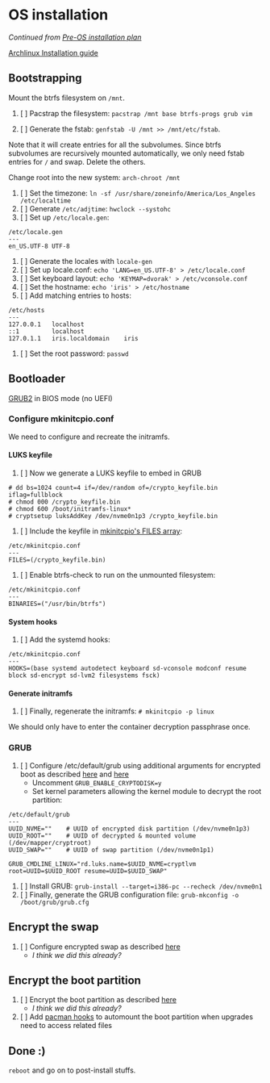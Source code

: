 # OS installation

_Continued from [Pre-OS installation plan](https://github.com/rpdelaney/iris-setup/blob/master/MVP-PRE_OS.md)_

[Archlinux Installation guide](https://wiki.archlinuxorg/index.php/Installation_guide)

## Bootstrapping

Mount the btrfs filesystem on `/mnt`.

1. [ ] Pacstrap the filesystem: `pacstrap /mnt base btrfs-progs grub vim`

1. [ ] Generate the fstab: `genfstab -U /mnt >> /mnt/etc/fstab`.

Note that it will create entries for all the subvolumes. Since btrfs subvolumes are recursively mounted automatically, we only need fstab entries for `/` and swap. Delete the others.

Change root into the new system: `arch-chroot /mnt`

1. [ ] Set the timezone: `ln -sf /usr/share/zoneinfo/America/Los_Angeles /etc/localtime`
1. [ ] Generate `/etc/adjtime`: `hwclock --systohc`
1. [ ] Set up `/etc/locale.gen`:

```
/etc/locale.gen
---
en_US.UTF-8 UTF-8
```

1. [ ] Generate the locales with `locale-gen`
1. [ ] Set up locale.conf: `echo 'LANG=en_US.UTF-8' > /etc/locale.conf`
1. [ ] Set keyboard layout: `echo 'KEYMAP=dvorak' > /etc/vconsole.conf`
1. [ ] Set the hostname: `echo 'iris' > /etc/hostname`
1. [ ] Add matching entries to hosts:

```
/etc/hosts
---
127.0.0.1   localhost
::1         localhost
127.0.1.1   iris.localdomain    iris
```

1. [ ] Set the root password: `passwd`

## Bootloader

[GRUB2](https://wiki.archlinux.org/index.php/GRUB) in BIOS mode (no UEFI)

### Configure mkinitcpio.conf

We need to configure and recreate the initramfs.

#### LUKS keyfile

1. [ ] Now we generate a LUKS keyfile to embed in GRUB

```
# dd bs=1024 count=4 if=/dev/random of=/crypto_keyfile.bin iflag=fullblock
# chmod 000 /crypto_keyfile.bin
# chmod 600 /boot/initramfs-linux*
# cryptsetup luksAddKey /dev/nvme0n1p3 /crypto_keyfile.bin
```

1. [ ] Include the keyfile in [mkinitcpio's FILES array](https://wiki.archlinux.org/index.php/Mkinitcpio#BINARIES_and_FILES):

```
/etc/mkinitcpio.conf
---
FILES=(/crypto_keyfile.bin)
```

1. [ ] Enable btrfs-check to run on the unmounted filesystem:

```
/etc/mkinitcpio.conf
---
BINARIES=("/usr/bin/btrfs")
```

#### System hooks

1. [ ] Add the systemd hooks:

```
/etc/mkinitcpio.conf
---
HOOKS=(base systemd autodetect keyboard sd-vconsole modconf resume block sd-encrypt sd-lvm2 filesystems fsck)
```

#### Generate initramfs

1. [ ] Finally, regenerate the initramfs: `# mkinitcpio -p linux`

We should only have to enter the container decryption passphrase once.

### GRUB

1. [ ] Configure /etc/default/grub using additional arguments for encrypted boot as described [here](https://wiki.archlinux.org/index.php/GRUB#Additional_arguments) and [here](https://wiki.archlinux.org/index.php/GRUB#Encrypted_/boot)
   - Uncomment `GRUB_ENABLE_CRYPTODISK=y`
   - Set kernel parameters allowing the kernel module to decrypt the root partition:

```
/etc/default/grub
---
UUID_NVME=""    # UUID of encrypted disk partition (/dev/nvme0n1p3)
UUID_ROOT=""    # UUID of decrypted & mounted volume (/dev/mapper/cryptroot)
UUID_SWAP=""    # UUID of swap partition (/dev/nvme0n1p1)

GRUB_CMDLINE_LINUX="rd.luks.name=$UUID_NVME=cryptlvm root=UUID=$UUID_ROOT resume=UUID=$UUID_SWAP"
```

1. [ ] Install GRUB: `grub-install --target=i386-pc --recheck /dev/nvme0n1`
1. [ ] Finally, generate the GRUB configuration file: `grub-mkconfig -o /boot/grub/grub.cfg`

## Encrypt the swap

1. [ ] Configure encrypted swap as described [here](https://wiki.archlinux.org/index.php/Dm-crypt/Swap_encryption)
   - _I think we did this already?_

## Encrypt the boot partition

1. [ ] Encrypt the boot partition as described [here](https://wiki.archlinux.org/index.php/Dm-crypt/Encrypting_an_entire_system#Encrypted_boot_partition_(GRUB))  
   - _I think we did this already?_
1. [ ] Add [pacman hooks](http://archive.is/jRuC3) to automount the boot partition when upgrades need to access related files

## Done :)

`reboot` and go on to post-install stuffs.

<!--- vim: set nospell: -->

